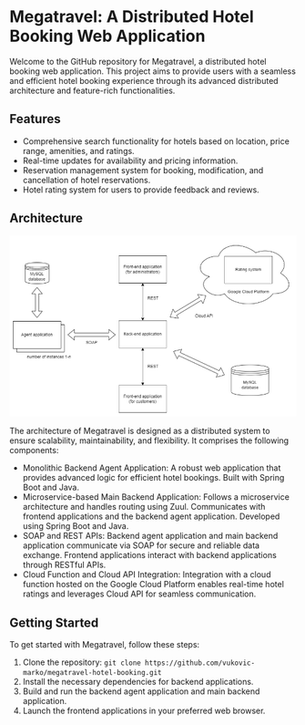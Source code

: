 # Megatravel: A Distributed Hotel Booking Web Application

Welcome to the GitHub repository for Megatravel, a distributed hotel booking web application. This project aims to provide users with a seamless and efficient hotel booking experience through its advanced distributed architecture and feature-rich functionalities.

## Features

- Comprehensive search functionality for hotels based on location, price range, amenities, and ratings.
- Real-time updates for availability and pricing information.
- Reservation management system for booking, modification, and cancellation of hotel reservations.
- Hotel rating system for users to provide feedback and reviews.

## Architecture

![Architecture](https://github.com/vukovic-marko/megatravel-hotel-booking/blob/master/architecture.png)

The architecture of Megatravel is designed as a distributed system to ensure scalability, maintainability, and flexibility. It comprises the following components:

- Monolithic Backend Agent Application: A robust web application that provides advanced logic for efficient hotel bookings. Built with Spring Boot and Java.
- Microservice-based Main Backend Application: Follows a microservice architecture and handles routing using Zuul. Communicates with frontend applications and the backend agent application. Developed using Spring Boot and Java.
- SOAP and REST APIs: Backend agent application and main backend application communicate via SOAP for secure and reliable data exchange. Frontend applications interact with backend applications through RESTful APIs.
- Cloud Function and Cloud API Integration: Integration with a cloud function hosted on the Google Cloud Platform enables real-time hotel ratings and leverages Cloud API for seamless communication.

## Getting Started

To get started with Megatravel, follow these steps:

1. Clone the repository: `git clone https://github.com/vukovic-marko/megatravel-hotel-booking.git`
2. Install the necessary dependencies for backend applications.
3. Build and run the backend agent application and main backend application.
4. Launch the frontend applications in your preferred web browser.

